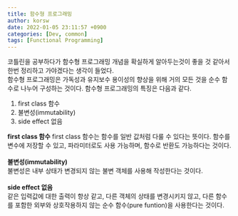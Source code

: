 ```yaml
---
title: 함수형 프로그래밍
author: korsw
date: 2022-01-05 23:11:57 +0900
categories: [Dev, common]
tags: [Functional Programming]
---
```


코틀린을 공부하다가 함수형 프로그래밍 개념을 확실하게 알아두는것이 좋을 것 같아서 한번 정리하고 가야겠다는 생각이 들었다.<br/>
함수형 프로그래밍은 가독성과 유지보수 용이성의 향상을 위해 거의 모든 것을 순수 함수로 나누어 구성하는 것이다. 
함수형 프로그래밍의 특징은 다음과 같다.

1. first class 함수
2. 불변성(immutability)
3. side effect 없음

**first class 함수**
first class 함수는 함수를 일반 값처럼 다룰 수 있다는 뜻이다. 함수를 변수에 저장할 수 있고, 파라미터로도 사용 가능하며, 함수로 반환도 가능하다는 것이다.<br/>
<br/>
**불변성(immutability)**<br/>
불변성은 내부 상태가 변경되지 않는 불변 객체를 사용해 작성한다는 것이다.
<br/>
<br/>
**side effect 없음**<br/>
같은 입력값에 대한 출력이 항상 같고, 다른 객체의 상태를 변경시키지 않고, 다른 함수를 포함한 외부와 상호작용하지 않는 순수 함수(pure funtion)을 사용한다는 것이다.


